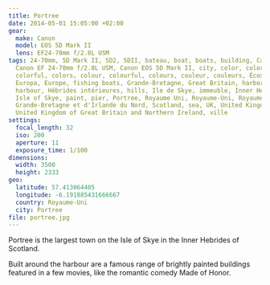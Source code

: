 ```yaml
---
title: Portree
date: 2014-05-01 15:05:00 +02:00
gear:
  make: Canon
  model: EOS 5D Mark II
  lens: EF24-70mm f/2.8L USM
tags: 24-70mm, 5D Mark II, 5D2, 5DII, bateau, boat, boats, building, Canon,
  Canon EF 24-70mm f/2.8L USM, Canon EOS 5D Mark II, city, color, coloré,
  colorful, colors, colour, colourful, colours, couleur, couleurs, Écosse,
  Europa, Europe, fishing boats, Grande-Bretagne, Great Britain, harbor,
  harbour, Hébrides intérieures, hills, Ile de Skye, immeuble, Inner Hebrides,
  Isle of Skye, paint, pier, Portree, Royaume Uni, Royaume-Uni, Royaume-Uni de
  Grande-Bretagne et d'Irlande du Nord, Scotland, sea, UK, United Kingdom,
  United Kingdom of Great Britain and Northern Ireland, ville
settings:
  focal_length: 32
  iso: 200
  aperture: 11
  exposure_time: 1/100
dimensions:
  width: 3500
  height: 2333
geo:
  latitude: 57.413064405
  longitude: -6.191885431666667
  country: Royaume-Uni
  city: Portree
file: portree.jpg
---
```


Portree is the largest town on the Isle of Skye in the Inner Hebrides of Scotland.

Built around the harbour are a famous range of brightly painted buildings featured in a few movies, like the romantic comedy Made of Honor.
